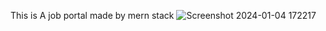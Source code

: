 This is A job portal made by mern stack
![Screenshot 2024-01-04 172217](https://github.com/Shadrack-S/Mern-job-portal/assets/132945108/641ed824-886a-4931-97e0-46fb15659db7)
